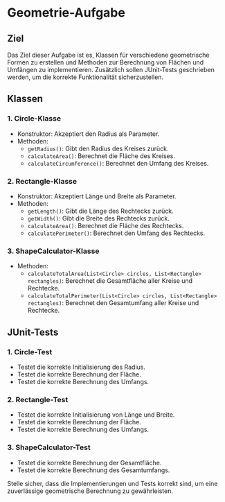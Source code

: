 # Geometrie-Aufgabe

## Ziel
Das Ziel dieser Aufgabe ist es, Klassen für verschiedene geometrische Formen zu erstellen und Methoden zur Berechnung von Flächen und Umfängen zu implementieren. 
Zusätzlich sollen JUnit-Tests geschrieben werden, um die korrekte Funktionalität sicherzustellen.

## Klassen

### 1. Circle-Klasse
- Konstruktor: Akzeptiert den Radius als Parameter.
- Methoden:
  - `getRadius()`: Gibt den Radius des Kreises zurück.
  - `calculateArea()`: Berechnet die Fläche des Kreises.
  - `calculateCircumference()`: Berechnet den Umfang des Kreises.

### 2. Rectangle-Klasse
- Konstruktor: Akzeptiert Länge und Breite als Parameter.
- Methoden:
  - `getLength()`: Gibt die Länge des Rechtecks zurück.
  - `getWidth()`: Gibt die Breite des Rechtecks zurück.
  - `calculateArea()`: Berechnet die Fläche des Rechtecks.
  - `calculatePerimeter()`: Berechnet den Umfang des Rechtecks.

### 3. ShapeCalculator-Klasse
- Methoden:
  - `calculateTotalArea(List<Circle> circles, List<Rectangle> rectangles)`: Berechnet die Gesamtfläche aller Kreise und Rechtecke.
  - `calculateTotalPerimeter(List<Circle> circles, List<Rectangle> rectangles)`: Berechnet den Gesamtumfang aller Kreise und Rechtecke.

## JUnit-Tests

### 1. Circle-Test
- Testet die korrekte Initialisierung des Radius.
- Testet die korrekte Berechnung der Fläche.
- Testet die korrekte Berechnung des Umfangs.

### 2. Rectangle-Test
- Testet die korrekte Initialisierung von Länge und Breite.
- Testet die korrekte Berechnung der Fläche.
- Testet die korrekte Berechnung des Umfangs.

### 3. ShapeCalculator-Test
- Testet die korrekte Berechnung der Gesamtfläche.
- Testet die korrekte Berechnung des Gesamtumfangs.

Stelle sicher, dass die Implementierungen und Tests korrekt sind, um eine zuverlässige geometrische Berechnung zu gewährleisten.
